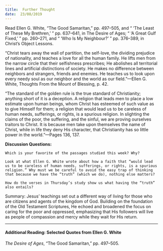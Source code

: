 ```yaml
---
title:  Further Thought
date:  23/08/2019
---
```


Read Ellen G. White, “The Good Samaritan,” pp. 497–505, and “ ‘The Least of These My Brethren,’ ” pp. 637–641, in The Desire of Ages; “ ‘A Great Gulf Fixed,’ ” pp. 260–271, and “ ‘Who Is My Neighbour?’ ” pp. 376–389, in Christ’s Object Lessons.

“Christ tears away the wall of partition, the self-love, the dividing prejudice of nationality, and teaches a love for all the human family. He lifts men from the narrow circle that their selfishness prescribes; He abolishes all territorial lines and artificial distinctions of society. He makes no difference between neighbors and strangers, friends and enemies. He teaches us to look upon every needy soul as our neighbor and the world as our field.”—Ellen G. White, Thoughts From the Mount of Blessing, p. 42.

“The standard of the golden rule is the true standard of Christianity; anything short of it is a deception. A religion that leads men to place a low estimate upon human beings, whom Christ has esteemed of such value as to give Himself for them; a religion that would lead us to be careless of human needs, sufferings, or rights, is a spurious religion. In slighting the claims of the poor, the suffering, and the sinful, we are proving ourselves traitors to Christ. It is because men take upon themselves the name of Christ, while in life they deny His character, that Christianity has so little power in the world.”—Pages 136, 137.

**Discussion Questions:**

`Which is your favorite of the passages studied this week? Why?`

`Look at what Ellen G. White wrote about how a faith that “would lead us to be careless of human needs, sufferings, or rights, is a spurious religion.” Why must we be careful to avoid the easy trap of thinking that because we have the “truth” (which we do), nothing else matters?`

`How do the verses in Thursday’s study show us what having the “truth” also entails?`

Summary: Jesus’ teachings set out a different way of living for those who are citizens and agents of the kingdom of God. Building on the foundation of the Old Testament Scriptures, He echoed and broadened the focus on caring for the poor and oppressed, emphasizing that His followers will live as people of compassion and mercy while they wait for His return.

---

#### Additional Reading: Selected Quotes from Ellen G. White

_The Desire of Ages_, “The Good Samaritan,” pp. 497–505.